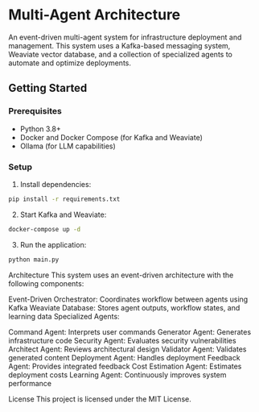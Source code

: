 # Multi-Agent Architecture

An event-driven multi-agent system for infrastructure deployment and management. This system uses a Kafka-based messaging system, Weaviate vector database, and a collection of specialized agents to automate and optimize deployments.

## Getting Started

### Prerequisites

- Python 3.8+
- Docker and Docker Compose (for Kafka and Weaviate)
- Ollama (for LLM capabilities)

### Setup

1. Install dependencies:
```bash
pip install -r requirements.txt
```
2. Start Kafka and Weaviate:
```bash
docker-compose up -d
```
3. Run the application:
```bash
python main.py
```
Architecture
This system uses an event-driven architecture with the following components:

Event-Driven Orchestrator: Coordinates workflow between agents using Kafka
Weaviate Database: Stores agent outputs, workflow states, and learning data
Specialized Agents:

Command Agent: Interprets user commands
Generator Agent: Generates infrastructure code
Security Agent: Evaluates security vulnerabilities
Architect Agent: Reviews architectural design
Validator Agent: Validates generated content
Deployment Agent: Handles deployment
Feedback Agent: Provides integrated feedback
Cost Estimation Agent: Estimates deployment costs
Learning Agent: Continuously improves system performance



License
This project is licensed under the MIT License.